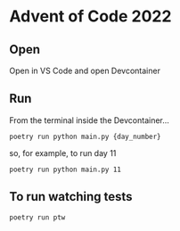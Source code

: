 # Advent of Code 2022

## Open
Open in VS Code and open Devcontainer

## Run
From the terminal inside the Devcontainer...
```
poetry run python main.py {day_number}
```
so, for example, to run day 11
```
poetry run python main.py 11
```

## To run watching tests
```
poetry run ptw
```